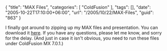 {
	"title": "MAX Files",
	"categories": [
		"ColdFusion"
	],
	"tags": [],
	"date": "2005-10-22T17:10:00+06:00",
	"url": "/2005/10/22/MAX-Files",
	"guid": "863"
}

I finally got around to zipping up my MAX files and presentation. You can download it <a href="http://ray.camdenfamily.com/downloads/max2005.zip">here</a>. If you have any questions, please let me know, and sorry for the delay. (And just in case it isn't obvious, you need to run these files under ColdFusion MX 7.0.1.)